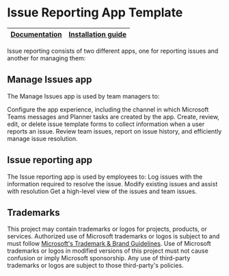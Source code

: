 # Issue Reporting App Template

| [Documentation](Documentation/README.md) | [Installation guide](https://github.com/microsoft/teams-powerapps-app-templates/blob/main/INSTALLATION.md)
| ---- | ---- |

Issue reporting consists of two different apps, one for reporting issues and another for managing them:

## Manage Issues app

The Manage Issues app is used by team managers to:

Configure the app experience, including the channel in which Microsoft Teams messages and Planner tasks are created by the app.
Create, review, edit, or delete issue template forms to collect information when a user reports an issue.
Review team issues, report on issue history, and efficiently manage issue resolution.

## Issue reporting app

The Issue reporting app is used by employees to:
Log issues with the information required to resolve the issue.
Modify existing issues and assist with resolution
Get a high-level view of the issues and team issues.

## Trademarks

This project may contain trademarks or logos for projects, products, or services. Authorized use of Microsoft 
trademarks or logos is subject to and must follow 
[Microsoft's Trademark & Brand Guidelines](https://www.microsoft.com/en-us/legal/intellectualproperty/trademarks/usage/general).
Use of Microsoft trademarks or logos in modified versions of this project must not cause confusion or imply Microsoft sponsorship.
Any use of third-party trademarks or logos are subject to those third-party's policies.
